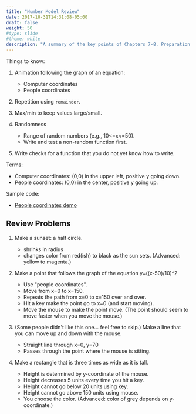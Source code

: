```yaml
---
title: "Number Model Review"
date: 2017-10-31T14:31:08-05:00
draft: false
weight: 50
#type: slide
#theme: white
description: "A summary of the key points of Chapters 7-8. Preparation for a test."
---
```


Things to know:

1. Animation following the graph of an equation:
     - Computer coordinates
     - People coordinates

2. Repetition using `remainder`.

3. Max/min to keep values large/small.

4. Randomness
     - Range of random numbers (e.g., 10<=x<=50).
     - Write and test a non-random function first.

5. Write checks for a function that you do not yet know how to write.


Terms: 

- Computer coordinates: (0,0) in the upper left, positive y going down.
- People coordinates: (0,0) in the center, positive y going up.

Sample code:

- [People coordinates demo](people-coordinates-demo.rkt)

## Review Problems

1. Make a sunset: a half circle. 
    - shrinks in radius
    - changes color from red(ish) to black as the sun sets. 
(Advanced: yellow to magenta.)

2. Make a point that follows the graph of the equation y=((x-50)/10)^2
    - Use "people coordinates".
    - Move from x=0 to x=150.
    - Repeats the path from x=0 to x=150 over and over.
    - Hit a key make the point go to x=0 (and start moving).
    - Move the mouse to make the point move. (The point should seem to move faster when you move the mouse.)

3. (Some people didn't like this one... feel free to skip.) 
Make a line that you can move up and down with the mouse. 
    - Straight line through x=0, y=70
    - Passes through the point where the mouse is sitting.

4. Make a rectangle that is three times as wide as it is tall.
    - Height is determined by y-coordinate of the mouse.
    - Height decreases 5 units every time you hit a key.
    - Height cannot go below 20 units using key.
    - Height cannot go above 150 units using mouse.
    - You choose the color.
     (Advanced: color of grey depends on y-coordinate.)
